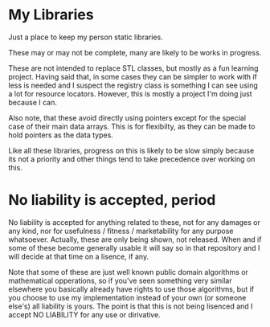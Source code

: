 # My Libraries

Just a place to keep my person static libraries.

These may or may not be complete, many are likely to be works in progress.

These are not intended to replace STL classes, but mostly as a fun learning project.  Having said that, in some cases they can be simpler to work with if less is needed and I suspect the registry class is something I can see using a lot for resource locators.  However, this is mostly a project I'm doing just because I can.

Also note, that these avoid directly using pointers except for the special case of their main data arrays.  This is for flexibilty, as they can be made to hold pointers as the data types.

Like all these libraries, progress on this is likely to be slow simply because its not a priority and other things tend to take precedence over working on this.

# No liability is accepted, period

No liability is accepted for anything related to these, not for any damages or any kind, nor for usefulness / fitness / marketability for any purpose whatsoever.  Actually, these are only being shown, not released.  When and if some of these 
become generally usable it will say so in that repository and I will decide at that time on a lisence, if any.

Note that some of these are just well known public domain algorithms or mathematical opperations, so if you've seen something very 
similar elsewhere you basically already have rights to use those algorithms, but if you choose to use my implementation instead of 
your own (or someone else's) all liability is yours.  The point is that this is not being lisenced and I accept NO LIABILITY for 
any use or dirivative.
